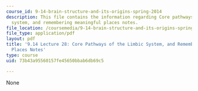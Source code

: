 ```yaml
---
course_id: 9-14-brain-structure-and-its-origins-spring-2014
description: This file contains the information regarding Core pathways of the limbic
  system, and remembering meaningful places notes.
file_location: /coursemedia/9-14-brain-structure-and-its-origins-spring-2014/73b43a95560157fe45650bbab6db69c5_MIT9_14S14_Lecture28.pdf
file_type: application/pdf
layout: pdf
title: '9.14 Lecture 28: Core Pathways of the Limbic System, and Remembering Meaningful
  Places Notes'
type: course
uid: 73b43a95560157fe45650bbab6db69c5

---
```

None